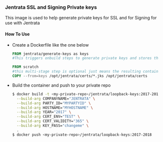 ### Jentrata SSL and Signing Private keys

This image is used to help generate private keys for SSL and for Signing for use with Jentrata

#### How To Use

* Create a Dockerfile like the one below
    ```Dockerfile
    FROM jentrata/generate-keys as keys
    #This triggers onbuild steps to generate private keys and stores them in a java keystore

    FROM scratch
    #this multi-stage step is optional just means the resulting container only contains the keystore
    COPY --from=keys /opt/jentrata/certs/*.jks /opt/jentrata/certs
    ```
* Build the container and push to your private repo
    ```bash
    $ docker build -t <my-private-repo>/jentrata/loopback-keys:2017-2018 \
      --build-arg COMPANYNAME="JENTRATA" \
      --build-arg PARTY_ID="MYPARTYID" \
      --build-arg HOSTNAME="MYHOSTNAME" \
      --build-arg YEAR="2017" \
      --build-arg CERT_ENV="TEST" \
      --build-arg CERT_VALIDITY="365" \
      --build-arg KEY_PASS="changeme" \
      .
    $ docker push <my-private-repo>/jentrata/loopback-keys:2017-2018
    ```
